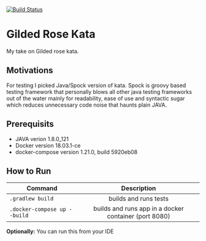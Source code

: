 [![Build Status](https://travis-ci.org/mdomasevicius/GildedRose-Refactoring-Kata.svg?branch=master)](https://travis-ci.org/mdomasevicius/GildedRose-Refactoring-Kata)

# Gilded Rose Kata

My take on Gilded rose kata.

## Motivations

For testing I picked Java/Spock version of kata. Spock is groovy based
testing framework that personally blows all other java testing frameworks
out of the water mainly for readability, ease of use and syntactic sugar
which reduces unnecessary code noise that haunts plain JAVA.

## Prerequisits

* JAVA verion 1.8.0_121
* Docker version 18.03.1-ce
* docker-compose version 1.21.0, build 5920eb08

## How to Run

| Command                           | Description                                           |
| -------------                     |:-------------:                                        |
| `.gradlew build`                  | builds and runs tests                                 |
| `.docker-compose up --build`      | builds and runs app in a docker container (port 8080) |

**Optionally:** You can run this from your IDE
